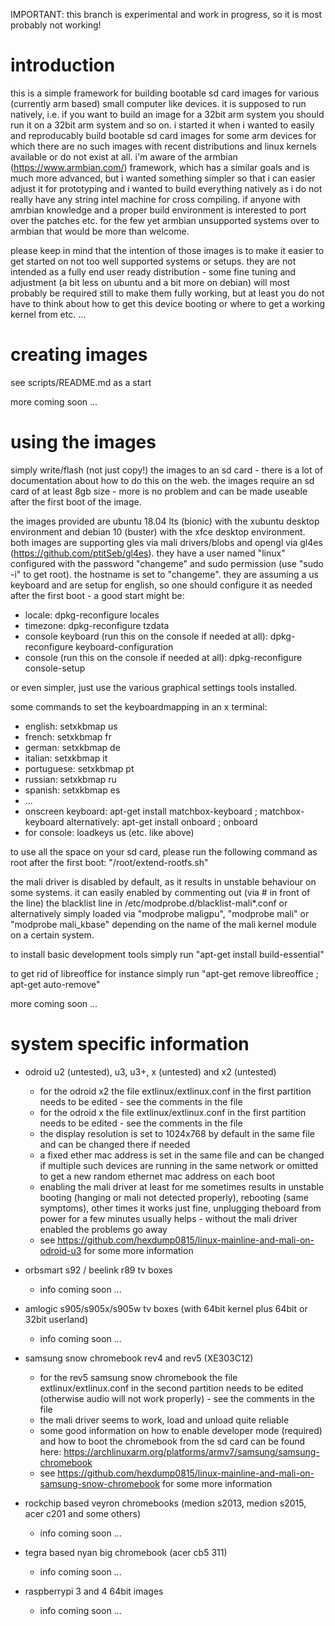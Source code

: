 IMPORTANT: this branch is experimental and work in progress, so it is most probably not working!

# introduction

this is a simple framework for building bootable sd card images for various (currently arm based) small computer like devices. it is supposed to run natively, i.e. if you want to build an image for a 32bit arm system you should run it on a 32bit arm system and so on. i started it when i wanted to easily and reproducably build bootable sd card images for some arm devices for which there are no such images with recent distributions and linux kernels available or do not exist at all. i'm aware of the armbian (https://www.armbian.com/) framework, which has a similar goals and is much more advanced, but i wanted something simpler so that i can easier adjust it for prototyping and i wanted to build everything natively as i do not really have any string intel machine for cross compiling. if anyone with amrbian knowledge and a proper build environment is interested to port over the patches etc. for the few yet armbian unsupported systems over to armbian that would be more than welcome.

please keep in mind that the intention of those images is to make it easier to get started on not too well supported systems or setups. they are not intended as a fully end user ready distribution - some fine tuning and adjustment (a bit less on ubuntu and a bit more on debian) will most probably be required still to make them fully working, but at least you do not have to think about how to get this device booting or where to get a working kernel from etc. ...

# creating images

see scripts/README.md as a start

more coming soon ...

# using the images

simply write/flash (not just copy!) the images to an sd card - there is a lot of documentation about how to do this on the web. the images require an sd card of at least 8gb size - more is no problem and can be made useable after the first boot of the image.

the images provided are ubuntu 18.04 lts (bionic) with the xubuntu desktop environment and debian 10 (buster) with the xfce desktop environment. both images are supporting gles via mali drivers/blobs and opengl via gl4es (https://github.com/ptitSeb/gl4es). they have a user named "linux" configured with the password "changeme" and sudo permission (use "sudo -i" to get root). the hostname is set to "changeme". they are assuming a us keyboard and are setup for english, so one should configure it as needed after the first boot - a good start might be:

* locale: dpkg-reconfigure locales
* timezone: dpkg-reconfigure tzdata
* console keyboard (run this on the console if needed at all): dpkg-reconfigure keyboard-configuration
* console (run this on the console if needed at all): dpkg-reconfigure console-setup

or even simpler, just use the various graphical settings tools installed.

some commands to set the keyboardmapping in an x terminal:

* english: setxkbmap us
* french: setxkbmap fr
* german: setxkbmap de
* italian: setxkbmap it
* portuguese: setxkbmap pt
* russian: setxkbmap ru
* spanish: setxkbmap es
* ...
* onscreen keyboard: apt-get install matchbox-keyboard ; matchbox-keyboard
      alternatively: apt-get install onboard ; onboard
* for console: loadkeys us (etc. like above)

to use all the space on your sd card, please run the following command as root after the first boot: "/root/extend-rootfs.sh"

the mali driver is disabled by default, as it results in unstable behaviour on some systems. it can easily enabled by commenting out (via # in front of the line) the blacklist line in /etc/modprobe.d/blacklist-mali*.conf or alternatively simply loaded via "modprobe maligpu", "modprobe mali" or "modprobe mali_kbase" depending on the name of the mali kernel module on a certain system.

to install basic development tools simply run "apt-get install build-essential"

to get rid of libreoffice for instance simply run "apt-get remove libreoffice ; apt-get auto-remove"

more coming soon ...

# system specific information

* odroid u2 (untested), u3, u3+, x (untested) and x2 (untested)
  * for the odroid x2 the file extlinux/extlinux.conf in the first partition needs to be edited - see the comments in the file
  * for the odroid x the file extlinux/extlinux.conf in the first partition needs to be edited - see the comments in the file
  * the display resolution is set to 1024x768 by default in the same file and can be changed there if needed
  * a fixed ether mac address is set in the same file and can be changed if multiple such devices are running in the same network or omitted to get a new random ethernet mac address on each boot
  * enabling the mali driver at least for me sometimes results in unstable booting (hanging or mali not detected properly), rebooting (same symptoms), other times it works just fine, unplugging theboard from power for a few minutes usually helps - without the mali driver enabled the problems go away
  * see https://github.com/hexdump0815/linux-mainline-and-mali-on-odroid-u3 for some more information

* orbsmart s92 / beelink r89 tv boxes
  * info coming soon ...

* amlogic s905/s905x/s905w tv boxes (with 64bit kernel plus 64bit or 32bit userland)
  * info coming soon ...

* samsung snow chromebook rev4 and rev5 (XE303C12)
  * for the rev5 samsung snow chromebook the file extlinux/extlinux.conf in the second partition needs to be edited (otherwise audio will not work properly) - see the comments in the file
  * the mali driver seems to work, load and unload quite reliable
  * some good information on how to enable developer mode (required) and how to boot the chromebook from the sd card can be found here: https://archlinuxarm.org/platforms/armv7/samsung/samsung-chromebook
  * see https://github.com/hexdump0815/linux-mainline-and-mali-on-samsung-snow-chromebook for some more information

* rockchip based veyron chromebooks (medion s2013, medion s2015, acer c201 and some others)
  * info coming soon ...

* tegra based nyan big chromebook (acer cb5 311)
  * info coming soon ...

* raspberrypi 3 and 4 64bit images
  * info coming soon ...
